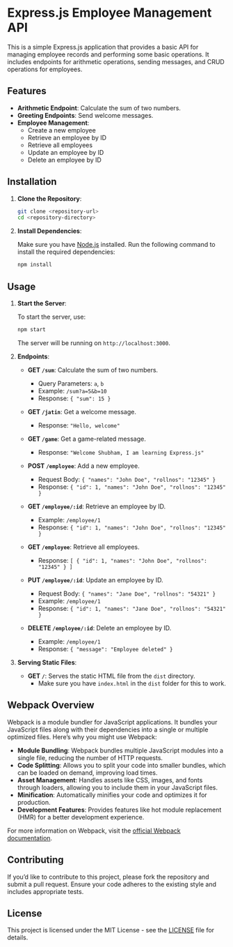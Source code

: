 # Express.js Employee Management API

This is a simple Express.js application that provides a basic API for managing employee records and performing some basic operations. It includes endpoints for arithmetic operations, sending messages, and CRUD operations for employees.

## Features

- **Arithmetic Endpoint**: Calculate the sum of two numbers.
- **Greeting Endpoints**: Send welcome messages.
- **Employee Management**:
  - Create a new employee
  - Retrieve an employee by ID
  - Retrieve all employees
  - Update an employee by ID
  - Delete an employee by ID

## Installation

1. **Clone the Repository**:

    ```bash
    git clone <repository-url>
    cd <repository-directory>
    ```

2. **Install Dependencies**:

    Make sure you have [Node.js](https://nodejs.org/) installed. Run the following command to install the required dependencies:

    ```bash
    npm install
    ```

## Usage

1. **Start the Server**:

    To start the server, use:

    ```bash
    npm start
    ```

    The server will be running on `http://localhost:3000`.

2. **Endpoints**:

    - **GET `/sum`**: Calculate the sum of two numbers.
      - Query Parameters: `a`, `b`
      - Example: `/sum?a=5&b=10`
      - Response: `{ "sum": 15 }`

    - **GET `/jatin`**: Get a welcome message.
      - Response: `"Hello, welcome"`

    - **GET `/game`**: Get a game-related message.
      - Response: `"Welcome Shubham, I am learning Express.js"`

    - **POST `/employee`**: Add a new employee.
      - Request Body: `{ "names": "John Doe", "rollnos": "12345" }`
      - Response: `{ "id": 1, "names": "John Doe", "rollnos": "12345" }`

    - **GET `/employee/:id`**: Retrieve an employee by ID.
      - Example: `/employee/1`
      - Response: `{ "id": 1, "names": "John Doe", "rollnos": "12345" }`

    - **GET `/employee`**: Retrieve all employees.
      - Response: `[ { "id": 1, "names": "John Doe", "rollnos": "12345" } ]`

    - **PUT `/employee/:id`**: Update an employee by ID.
      - Request Body: `{ "names": "Jane Doe", "rollnos": "54321" }`
      - Example: `/employee/1`
      - Response: `{ "id": 1, "names": "Jane Doe", "rollnos": "54321" }`

    - **DELETE `/employee/:id`**: Delete an employee by ID.
      - Example: `/employee/1`
      - Response: `{ "message": "Employee deleted" }`

3. **Serving Static Files**:

    - **GET `/`**: Serves the static HTML file from the `dist` directory.
      - Make sure you have `index.html` in the `dist` folder for this to work.

## Webpack Overview

Webpack is a module bundler for JavaScript applications. It bundles your JavaScript files along with their dependencies into a single or multiple optimized files. Here’s why you might use Webpack:

- **Module Bundling**: Webpack bundles multiple JavaScript modules into a single file, reducing the number of HTTP requests.
- **Code Splitting**: Allows you to split your code into smaller bundles, which can be loaded on demand, improving load times.
- **Asset Management**: Handles assets like CSS, images, and fonts through loaders, allowing you to include them in your JavaScript files.
- **Minification**: Automatically minifies your code and optimizes it for production.
- **Development Features**: Provides features like hot module replacement (HMR) for a better development experience.

For more information on Webpack, visit the [official Webpack documentation](https://webpack.js.org/).

## Contributing

If you’d like to contribute to this project, please fork the repository and submit a pull request. Ensure your code adheres to the existing style and includes appropriate tests.

## License

This project is licensed under the MIT License - see the [LICENSE](LICENSE) file for details.
